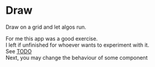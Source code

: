 # Draw
Draw on a grid and let algos run.

For me this app was a good exercise.  
I left if unfinished for whoever wants to experiment with it.  
See [TODO](./TODO)  
Next, you may change the behaviour of some component
